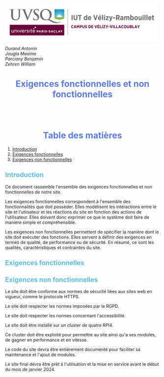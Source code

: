 <img src="Images/logoUvsq.jpg" width="500px" alt="Logo uvsq">

_Durand Antonin_ <br>
_Jougla Maxime_ <br>
_Parciany Benjamin_ <br>
_Zehren William_

<h1 style="color:#5d79e7; text-align: center"> Exigences fonctionnelles et non fonctionnelles </h1>

<h1 style="color:#5d79e7; text-align: center; margin-top: 100px"> Table des matières</h1>

<ol>
    <li> <a href="#introduction"> Introduction  </a> </li>
    <li> <a href="#exigences_fonc"> Exigences fonctionnelles  </a>  </li>
    <li> <a href="#exigences_nonfonc"> Exigences non fonctionnelles  </a> </li>
</ol>




<h2 style="color:#5dbee7; page-break-before: always" id="introduction"> Introduction </h2>

Ce document rassemble l'ensemble des exigences fonctionnelles et non fonctionnelles de notre site. 

Les exigences fonctionnelles correspondent à l'ensemble des fonctionnalités que doit possèder. Elles modélisent les intéractions entre le site et l'utiisateur et les réactions du site en fonction des actions de l'utilisateur. Elles doivent donc exprimer ce que le système doit faire de manière simple et compréhensible. 

Les exigences non fonctionnelles permettent de spécifier la manière dont le site doit exécuter des fonctions. Elles servent à définir des exigences en termes de qualité, de performance ou de sécurité. En résumé, ce sont les qualités, caractéristiques et contraintes du site. 

<h2 style="color:#5dbee7; page-break-before: always" id="exigences_fonc"> Exigences fonctionnelles </h2>



<h2 style="color:#5dbee7; page-break-before: always" id="exigences_nonfonc"> Exigences non fonctionnelles </h2>

Le site doit être conforme aux normes de sécurité liées aux sites web en vigueur, comme le protocole HTTPS.

Le site doit respecter les normes imposées par le RGPD. 

Le site doit respecter les normes concernant l'accessibilité. 

Le site doit être installé sur un cluster de quatre RPI4.  

Ce cluster doit être exploité pour permettre au site ainsi qu'a ses modules, de gagner en performance et en vitesse. 

Le code du site devra être entièrement documenté pour faciliter sa maintenance et l'ajout de modules. 

Le site final devra être prêt à l'utilisation et la mise en service avant le début du mois de janvier 2024. 


















